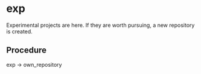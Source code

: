 # exp
Experimental projects are here. If they are worth pursuing, a new repository is created.
## Procedure
exp -> own_repository

